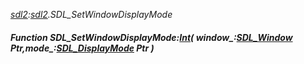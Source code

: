 _[sdl2](../../modules/sdl2/sdl2-module.md):[sdl2](../../modules/sdl2/sdl2-module.md).SDL\_SetWindowDisplayMode_
##### Function SDL\_SetWindowDisplayMode:[Int](../../modules/wonkey/wonkey-types-int.md)( window_:[SDL_Window](../../modules/sdl2/sdl2-sdl_window.md) Ptr,mode_:[SDL_DisplayMode](../../modules/sdl2/sdl2-sdl_displaymode.md) Ptr )
